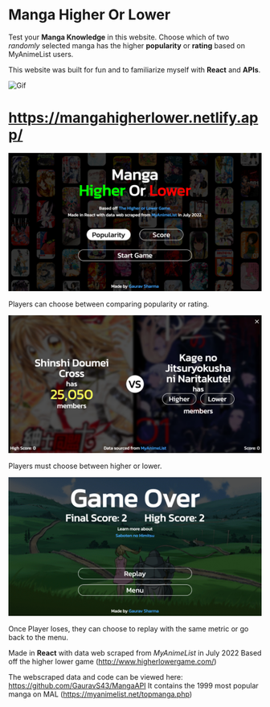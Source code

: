 # Manga Higher Or Lower

Test your **Manga Knowledge** in this website.
Choose which of two _randomly_ selected manga has the higher **popularity** or **rating** based on MyAnimeList users.

This website was built for fun and to familiarize myself with **React** and **APIs**.

![Gif](images/runthrough.gif)

# https://mangahigherlower.netlify.app/

![Screenshot](images/startScreen.png)

Players can choose between comparing popularity or rating.

![Screenshot](images/gameScreen.png)

Players must choose between higher or lower.

![Screenshot](images/gameOverScreen.png)

Once Player loses, they can choose to replay with the same metric or go back to the menu.

Made in **React** with data web scraped from _MyAnimeList_ in July 2022
Based off the higher lower game (http://www.higherlowergame.com/)

The webscraped data and code can be viewed here: https://github.com/GauravS43/MangaAPI
It contains the 1999 most popular manga on MAL (https://myanimelist.net/topmanga.php)
